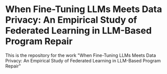 # When Fine-Tuning LLMs Meets Data Privacy: An Empirical Study of Federated Learning in LLM-Based Program Repair
This is the repository for the work "When Fine-Tuning LLMs Meets Data Privacy: An Empirical Study of Federated Learning in LLM-Based Program Repair"
